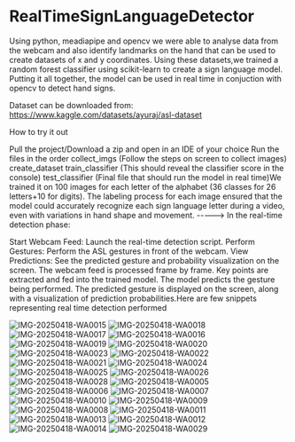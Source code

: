 # RealTimeSignLanguageDetector
Using python, meadiapipe and opencv we were able to analyse data from the webcam and also identify landmarks on the hand that can be used to create datasets of x and y coordinates. Using these datasets,we trained a random forest classifier using scikit-learn to create a sign language model. Putting it all together, the model can be used in real time in conjuction with opencv to detect hand signs.

Dataset can be downloaded from: https://www.kaggle.com/datasets/ayuraj/asl-dataset

How to try it out

Pull the project/Download a zip and open in an IDE of your choice
Run the files in the order
collect_imgs (Follow the steps on screen to collect images)
create_dataset
train_classifier (This should reveal the classifier score in the console)
test_classifier (Final file that should run the model in real time)We trained it on 100 images for each letter of the alphabet (36 classes for 26 letters+10 for digits). The labeling process for each image ensured that the model could accurately recognize each sign language letter during a video, even with variations in hand shape and movement.
-----> In the real-time detection phase:

Start Webcam Feed: Launch the real-time detection script.
Perform Gestures: Perform the ASL gestures in front of the webcam.
View Predictions: See the predicted gesture and probability visualization on the screen.
The webcam feed is processed frame by frame.
Key points are extracted and fed into the trained model.
The model predicts the gesture being performed.
The predicted gesture is displayed on the screen, along with a visualization of prediction probabilities.Here are few snippets representing real time detection performed

![IMG-20250418-WA0015](https://github.com/user-attachments/assets/45e14891-aadd-4f7c-9001-83142ed2eec4)
![IMG-20250418-WA0018](https://github.com/user-attachments/assets/ed3bd20e-7d64-4c61-89a0-0bad81e0a9a2)
![IMG-20250418-WA0017](https://github.com/user-attachments/assets/73001e9f-a533-4bd4-98d2-a0f4c77a9a7c)
![IMG-20250418-WA0016](https://github.com/user-attachments/assets/7651af63-6150-4f53-9e86-0b58832b6dd1)
![IMG-20250418-WA0019](https://github.com/user-attachments/assets/1f2398d5-c79e-4dc1-a0f0-0c00d06be911)
![IMG-20250418-WA0020](https://github.com/user-attachments/assets/912dc24f-ba95-4376-9cf8-3ce8cb10b3b0)
![IMG-20250418-WA0023](https://github.com/user-attachments/assets/f1c28ee4-8429-4457-8489-56d5a6b4e0f2)
![IMG-20250418-WA0022](https://github.com/user-attachments/assets/23291647-a27d-45f6-9c1e-8595a471a838)
![IMG-20250418-WA0021](https://github.com/user-attachments/assets/04b589ba-4f27-4c92-9010-75e693f9b7be)
![IMG-20250418-WA0024](https://github.com/user-attachments/assets/cd311d9c-77d6-452f-8705-f240a2f6cf46)
![IMG-20250418-WA0025](https://github.com/user-attachments/assets/908a3d39-bd3a-493e-a467-0deff6b754c0)
![IMG-20250418-WA0026](https://github.com/user-attachments/assets/7b501a0a-4d21-4bfe-adb9-224df9cae66a)
![IMG-20250418-WA0028](https://github.com/user-attachments/assets/7e69160d-9f71-48e4-b490-9d9fa63afebd)
![IMG-20250418-WA0005](https://github.com/user-attachments/assets/3be9eb5c-afd8-44ea-9450-e13fe097b2f8)
![IMG-20250418-WA0006](https://github.com/user-attachments/assets/af26d05f-4b0f-49b6-8e88-3d5baf7c611d)
![IMG-20250418-WA0007](https://github.com/user-attachments/assets/beab9711-6793-41be-8d36-89773510c1fa)
![IMG-20250418-WA0010](https://github.com/user-attachments/assets/07fb2a17-83b0-456d-b56c-6efb27ce1315)
![IMG-20250418-WA0009](https://github.com/user-attachments/assets/27a8c9d7-d8e1-4b1f-91c4-22660ff79bf3)
![IMG-20250418-WA0008](https://github.com/user-attachments/assets/d9e984ad-05ce-440a-b13b-201335284ba4)
![IMG-20250418-WA0011](https://github.com/user-attachments/assets/05f4cc0b-f612-43ad-a774-bcf321fa21bd)
![IMG-20250418-WA0013](https://github.com/user-attachments/assets/36addde3-5f04-4ba0-80e3-b35dda2db6a1)
![IMG-20250418-WA0012](https://github.com/user-attachments/assets/e20f4e54-944a-41ae-ad00-aa1cc99af1c3)
![IMG-20250418-WA0014](https://github.com/user-attachments/assets/b3d6dbd6-e531-464b-8aaf-2dd62800fd7e)
![IMG-20250418-WA0029](https://github.com/user-attachments/assets/b2f6e522-1451-44e0-ae3d-9361fd1f3287)


                         
